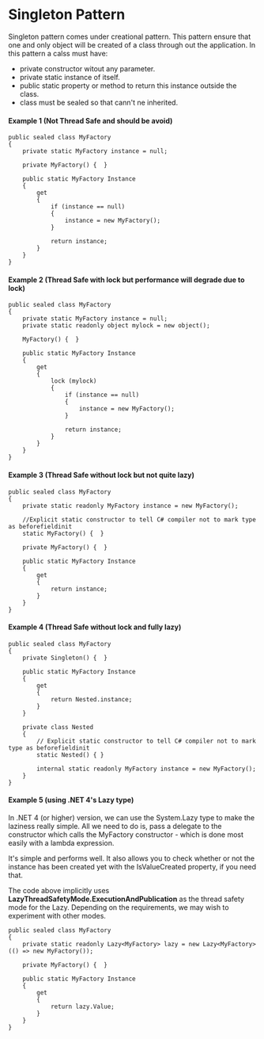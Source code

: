 # Singleton Pattern
Singleton pattern comes under creational pattern. This pattern ensure that one and only object will be created of a class through out the application. 
In this pattern a calss must have:
- private constructor witout any parameter.
- private static instance of itself.
- public static property or method to return this instance outside the class.
- class must be sealed so that cann't ne inherited.

#### Example 1 (Not Thread Safe and should be avoid) 
```
public sealed class MyFactory
{
    private static MyFactory instance = null;

    private MyFactory() {  }

    public static MyFactory Instance
    {
        get
        {
            if (instance == null)
            {
                instance = new MyFactory();
            }
            
            return instance;
        }
    }
}
```
#### Example 2 (Thread Safe with lock but performance will degrade due to lock) 
```
public sealed class MyFactory
{
    private static MyFactory instance = null;
    private static readonly object mylock = new object();

    MyFactory() {  }

    public static MyFactory Instance
    {
        get
        {
            lock (mylock)
            {
                if (instance == null)
                {
                    instance = new MyFactory();
                }
                
                return instance;
            }
        }
    }
}
```
#### Example 3 (Thread Safe without lock but not quite lazy) 
```
public sealed class MyFactory
{
    private static readonly MyFactory instance = new MyFactory();

    //Explicit static constructor to tell C# compiler not to mark type as beforefieldinit
    static MyFactory() {  }

    private MyFactory() {  }

    public static MyFactory Instance
    {
        get
        {
            return instance;
        }
    }
}
```
#### Example 4 (Thread Safe without lock and fully lazy) 
```
public sealed class MyFactory
{
    private Singleton() {  }

    public static MyFactory Instance 
    { 
        get 
        { 
            return Nested.instance; 
        } 
    }

    private class Nested
    {
        // Explicit static constructor to tell C# compiler not to mark type as beforefieldinit
        static Nested() { }

        internal static readonly MyFactory instance = new MyFactory();
    }
}
```
#### Example 5 (using .NET 4's Lazy<T> type) 
In .NET 4 (or higher) version, we can use the System.Lazy<T> type to make the laziness really simple. All we need to do is, pass a delegate to the constructor which calls the MyFactory constructor - which is done most easily with a lambda expression.

It's simple and performs well. It also allows you to check whether or not the instance has been created yet with the IsValueCreated property, if you need that.

The code above implicitly uses <b>LazyThreadSafetyMode.ExecutionAndPublication</b> as the thread safety mode for the Lazy<MyFactory>. Depending on the requirements, we may wish to experiment with other modes.
  
```
public sealed class MyFactory
{
    private static readonly Lazy<MyFactory> lazy = new Lazy<MyFactory>(() => new MyFactory());

    private MyFactory() {  }
  
    public static MyFactory Instance 
    { 
        get 
        { 
            return lazy.Value; 
        } 
    }
}
```
